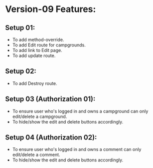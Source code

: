 # Version-09 Features:

## Setup 01:
- To add method-override.
- To add Edit route for campgrounds.
- To add link to Edit page.
- To add update route.

## Setup 02:
- To add Destroy route.

## Setup 03 (Authorization 01):
- To ensure user who's logged in and owns a campground can only edit/delete a campground.
- To hide/show the edit and delete buttons accordingly.

## Setup 04 (Authorization 02):
- To ensure user who's logged in and owns a comment can only edit/delete a comment.
- To hide/show the edit and delete buttons accordingly.
